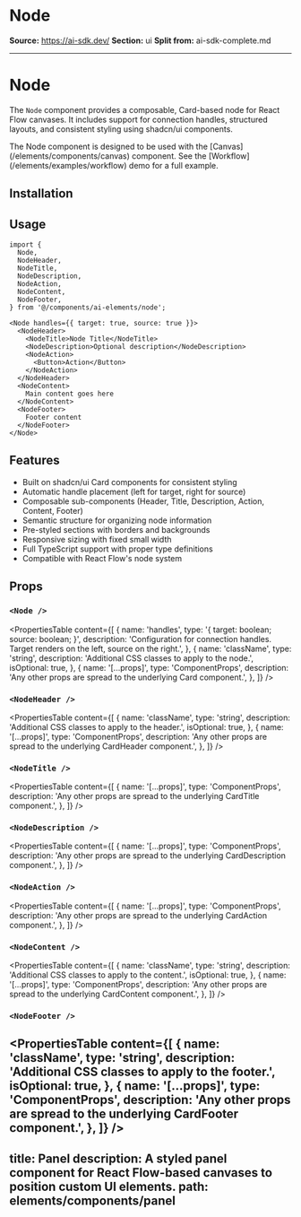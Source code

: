 # Node

**Source:** https://ai-sdk.dev/
**Section:** ui
**Split from:** ai-sdk-complete.md

---

# Node

The `Node` component provides a composable, Card-based node for React Flow canvases. It includes support for connection handles, structured layouts, and consistent styling using shadcn/ui components.

<Note>
  The Node component is designed to be used with the [Canvas](/elements/components/canvas) component. See the [Workflow](/elements/examples/workflow) demo for a full example.
</Note>

## Installation

<ElementsInstaller path="node" />

## Usage

```tsx
import {
  Node,
  NodeHeader,
  NodeTitle,
  NodeDescription,
  NodeAction,
  NodeContent,
  NodeFooter,
} from '@/components/ai-elements/node';
```

```tsx
<Node handles={{ target: true, source: true }}>
  <NodeHeader>
    <NodeTitle>Node Title</NodeTitle>
    <NodeDescription>Optional description</NodeDescription>
    <NodeAction>
      <Button>Action</Button>
    </NodeAction>
  </NodeHeader>
  <NodeContent>
    Main content goes here
  </NodeContent>
  <NodeFooter>
    Footer content
  </NodeFooter>
</Node>
```

## Features

- Built on shadcn/ui Card components for consistent styling
- Automatic handle placement (left for target, right for source)
- Composable sub-components (Header, Title, Description, Action, Content, Footer)
- Semantic structure for organizing node information
- Pre-styled sections with borders and backgrounds
- Responsive sizing with fixed small width
- Full TypeScript support with proper type definitions
- Compatible with React Flow's node system

## Props

### `<Node />`

<PropertiesTable
  content={[
    {
      name: 'handles',
      type: '{ target: boolean; source: boolean; }',
      description: 'Configuration for connection handles. Target renders on the left, source on the right.',
    },
    {
      name: 'className',
      type: 'string',
      description: 'Additional CSS classes to apply to the node.',
      isOptional: true,
    },
    {
      name: '[...props]',
      type: 'ComponentProps<typeof Card>',
      description: 'Any other props are spread to the underlying Card component.',
    },
  ]}
/>

### `<NodeHeader />`

<PropertiesTable
  content={[
    {
      name: 'className',
      type: 'string',
      description: 'Additional CSS classes to apply to the header.',
      isOptional: true,
    },
    {
      name: '[...props]',
      type: 'ComponentProps<typeof CardHeader>',
      description: 'Any other props are spread to the underlying CardHeader component.',
    },
  ]}
/>

### `<NodeTitle />`

<PropertiesTable
  content={[
    {
      name: '[...props]',
      type: 'ComponentProps<typeof CardTitle>',
      description: 'Any other props are spread to the underlying CardTitle component.',
    },
  ]}
/>

### `<NodeDescription />`

<PropertiesTable
  content={[
    {
      name: '[...props]',
      type: 'ComponentProps<typeof CardDescription>',
      description: 'Any other props are spread to the underlying CardDescription component.',
    },
  ]}
/>

### `<NodeAction />`

<PropertiesTable
  content={[
    {
      name: '[...props]',
      type: 'ComponentProps<typeof CardAction>',
      description: 'Any other props are spread to the underlying CardAction component.',
    },
  ]}
/>

### `<NodeContent />`

<PropertiesTable
  content={[
    {
      name: 'className',
      type: 'string',
      description: 'Additional CSS classes to apply to the content.',
      isOptional: true,
    },
    {
      name: '[...props]',
      type: 'ComponentProps<typeof CardContent>',
      description: 'Any other props are spread to the underlying CardContent component.',
    },
  ]}
/>

### `<NodeFooter />`

<PropertiesTable
  content={[
    {
      name: 'className',
      type: 'string',
      description: 'Additional CSS classes to apply to the footer.',
      isOptional: true,
    },
    {
      name: '[...props]',
      type: 'ComponentProps<typeof CardFooter>',
      description: 'Any other props are spread to the underlying CardFooter component.',
    },
  ]}
/>
---
title: Panel
description: A styled panel component for React Flow-based canvases to position custom UI elements.
path: elements/components/panel
---
